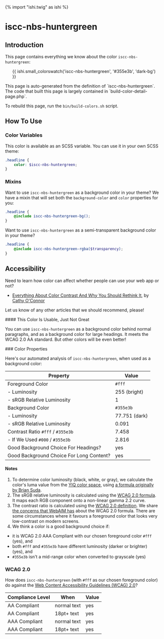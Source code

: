 {% import "ishi.twig" as ishi %}
# iscc-nbs-huntergreen

## Introduction

This page contains everything we know about the color `iscc-nbs-huntergreen`:

<div class="grid">
    <div class="cell">
        <div class="swatch">
            <ul>
                {{ ishi.small_colorswatch('iscc-nbs-huntergreen', '#355e3b', 'dark-bg') }}
            </ul>
        </div>
    </div>
</div>

<div class="callout attention" markdown="1">
This page is auto-generated from the definition of `iscc-nbs-huntergreen`. The code that built this page is largely contained in `build-color-detail-page.php`.

To rebuild this page, run the `bin/build-colors.sh` script.
</div>

## How To Use

### Color Variables

This color is available as an SCSS variable. You can use it in your own SCSS theme:

```scss
.headline {
    color: $iscc-nbs-huntergreen;
}
```

### Mixins

Want to use `iscc-nbs-huntergreen` as a background color in your theme? We have a mixin that will set both the `background-color` and `color` properties for you:

```scss
.headline {
    @include iscc-nbs-huntergreen-bg();
}
```

Want to use `iscc-nbs-huntergreen` as a semi-transparent background color in your theme?

```scss
.headline {
    @include iscc-nbs-huntergreen-rgba($transparency);
}
```

## Accessibility

Need to learn how color can affect whether people can use your web app or not?

* [Everything About Color Contrast And Why You Should Rethink It](https://www.smashingmagazine.com/2014/10/color-contrast-tips-and-tools-for-accessibility/), by [Cathy O'Connor](http://www.twitter.com/cagocon)

Let us know of any other articles that we should recommend, please!
<div class="callout warning" markdown="1">
#### This Color Is Usable, Just Not Great

You can use `iscc-nbs-huntergreen` as a background color behind normal paragraphs, and as a background color for large headings. It meets the WCAG 2.0 AA standard. But other colors will be even better!
</div>
### Color Properties

Here's our automated analysis of `iscc-nbs-huntergreen`, when used as a background color:

Property | Value
---------|------
Foreground Color | `#fff`
- Luminosity | 255 (bright)
- sRGB Relative Luminosity | 1
Background Color | `#355e3b`
- Luminosity | 77.751 (dark)
- sRGB Relative Luminosity | 0.091
Contrast Ratio `#fff` / `#355e3b` | 7.458
- If We Used `#000` / `#355e3b` | 2.816
Good Background Choice For Headings? | yes
Good Background Choice For Long Content? | yes

#### Notes

1. To determine color luminosity (black, white, or gray), we calculate the color's luma value from the [YIQ color space](https://en.wikipedia.org/wiki/YIQ), using [a formula originally by Brian Suda](https://24ways.org/2010/calculating-color-contrast/).
1. The sRGB relative luminosity is calculated using the [WCAG 2.0 formula](https://www.w3.org/TR/WCAG20/#relativeluminancedef). It maps each RGB component onto a non-linear gamma 2.2 curve.
1. The contrast ratio is calculated using the [WCAG 2.0 definition](https://www.w3.org/TR/2008/REC-WCAG20-20081211/#contrast-ratiodef). We share [the concerns that WebAIM has](http://webaim.org/blog/wcag-2-1-feedback/) about the WCAG 2.0 formula. There are some circumstances where it favours a foreground color that looks very low-contrast on modern screens.
1. We think a color is a good background choice if:
  - it is WCAG 2.0 AAA Compliant with our chosen foreground color `#fff` (yes), and
  - both `#fff` and `#355e3b` have different luminosity (darker or brighter) (yes), and
  - `#355e3b` isn't a mid-range color when converted to grayscale (yes)

### WCAG 2.0

How does `iscc-nbs-huntergreen` (with `#fff` as our chosen foreground color) do against the [Web Content Accessibility Guidelines (WCAG) 2.0](https://www.w3.org/TR/WCAG20/)?

Compliance Level | When | Value
-----------------|------|------
AA Compliant | normal text | yes
AA Compliant | 18pt+ text | yes
AAA Compliant | normal text | yes
AAA Compliant | 18pt+ text | yes